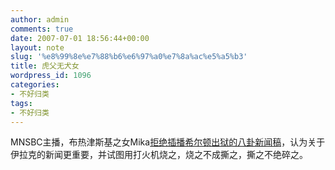 ```yaml
---
author: admin
comments: true
date: 2007-07-01 18:56:44+00:00
layout: note
slug: '%e8%99%8e%e7%88%b6%e6%97%a0%e7%8a%ac%e5%a5%b3'
title: 虎父无犬女
wordpress_id: 1096
categories:
- 不好归类
tags:
- 不好归类
---
```


MNSBC主播，布热津斯基之女Mika[拒绝插播希尔顿出狱的八卦新闻稿](http://news.163.com/07/0630/16/3I8GTT4L0001121M.html)，认为关于伊拉克的新闻更重要，并试图用打火机烧之，烧之不成撕之，撕之不绝碎之。


